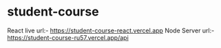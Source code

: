 # student-course
 React live url:- https://student-course-react.vercel.app
 Node Server url:- https://student-course-ru57.vercel.app/api